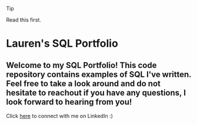 > [!TIP]
> Read this first.


# Lauren's SQL Portfolio 

## Welcome to my SQL Portfolio! This code repository contains examples of SQL I've written. Feel free to take a look around and do not hesitate to reachout if you have any questions, I look forward to hearing from you!

Click [here](https://www.linkedin.com/in/laurenveeora/) to connect with me on LinkedIn :)
